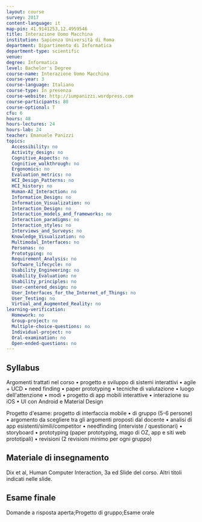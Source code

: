 ```yaml
---
layout: course
survey: 2017
content-language: it
map-pin: 41.9141253,12.4959546
title: Interazione Uomo Macchina
institution: Sapienza Università di Roma
department: Dipartimento di Informatica
department-type: scientific
venue: 
degree: Informatica
level: Bachelor's Degree
course-name: Interazione Uomo Macchina
course-year: 3
course-language: Italiano
course-type: In presenza
course-website: http://iumpanizzi.wordpress.com
course-participants: 80
course-optional: T
cfu: 6
hours: 48
hours-lectures: 24
hours-lab: 24
teacher: Emanuele Panizzi
topics: 
  Accessibility: no 
  Activity_design: no 
  Cognitive_Aspects: no 
  Cognitive_walkthrough: no 
  Ergonomics: no 
  Evaluation_metrics: no 
  HCI_Design_Patterns: no 
  HCI_history: no 
  Human-AI_Interaction: no 
  Information_Design: no 
  Information_Visualization: no 
  Interaction_Design: no 
  Interaction_models_and_frameworks: no 
  Interaction_paradigms: no 
  Interaction_styles: no 
  Interviews_and_Surveys: no 
  Knowledge_Visualization: no 
  Multimodal_Interfaces: no 
  Personas: no 
  Prototyping: no 
  Requirement_Analysis: no 
  Software_lifecycle: no 
  Usability_Engineering: no 
  Usability_Evaluation: no 
  Usability_principles: no 
  User-centered_design: no 
  User_Interfaces_for_the_Internet_of_Things: no 
  User_Testing: no 
  Virtual_and_Augmented_Reality: no 
learning-verification: 
  Homework: no 
  Group-project: no 
  Multiple-choice-questions: no 
  Individual-project: no 
  Oral-examination: no 
  Open-ended-questions: no 
---
```



## Syllabus 
Argomenti trattati nel corso
• progetto e sviluppo di sistemi interattivi
• agile + UCD
• need finding
• paper prototyping
• tecniche di valutazione
• luogo dell'attenzione
• modi
• progetto di app mobili interattive
• interazione su iOS
• UI con Android e Material Design

Progetto d'esame: progetto di interfaccia mobile
 • di gruppo (5-6 persone)
 • argomento da scegliere tra gli argomenti proposti dal docente
 • analisi di app esistenti/simili/competitor
 • needfinding (interviste / questionari)
 • storyboard
 • prototyping (paper prototyping, mago di OZ, app e siti web prototipali)
 • revisioni (2 revisioni minimo per ogni gruppo)

## Materiale di insegnamento 
Dix et al, Human Computer Interaction, 3a ed
Slide del corso.
Altri titoli indicati nelle slide.

## Esame finale 
Domande a risposta aperta;Progetto di gruppo;Esame orale
